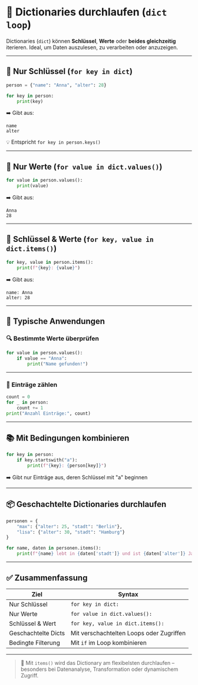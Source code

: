 # 🔁 Dictionaries durchlaufen (`dict loop`)

Dictionaries (`dict`) können **Schlüssel**, **Werte** oder **beides gleichzeitig** iterieren. Ideal, um Daten auszulesen, zu verarbeiten oder anzuzeigen.

---

## 🔑 Nur Schlüssel (`for key in dict`)

```python
person = {"name": "Anna", "alter": 28}

for key in person:
    print(key)
```

➡️ Gibt aus:

```
name
alter
```

💡 Entspricht `for key in person.keys()`

---

## 🔢 Nur Werte (`for value in dict.values()`)

```python
for value in person.values():
    print(value)
```

➡️ Gibt aus:

```
Anna
28
```

---

## 🔐 Schlüssel & Werte (`for key, value in dict.items()`)

```python
for key, value in person.items():
    print(f"{key}: {value}")
```

➡️ Gibt aus:

```
name: Anna
alter: 28
```

---

## 🧠 Typische Anwendungen

### 🔍 Bestimmte Werte überprüfen

```python
for value in person.values():
    if value == "Anna":
        print("Name gefunden!")
```

---

### 🧮 Einträge zählen

```python
count = 0
for _ in person:
    count += 1
print("Anzahl Einträge:", count)
```

---

## 📚 Mit Bedingungen kombinieren

```python
for key in person:
    if key.startswith("a"):
        print(f"{key}: {person[key]}")
```

➡️ Gibt nur Einträge aus, deren Schlüssel mit "a" beginnen

---

## 📦 Geschachtelte Dictionaries durchlaufen

```python
personen = {
    "max": {"alter": 25, "stadt": "Berlin"},
    "lisa": {"alter": 30, "stadt": "Hamburg"}
}

for name, daten in personen.items():
    print(f"{name} lebt in {daten['stadt']} und ist {daten['alter']} Jahre alt.")
```

---

## ✅ Zusammenfassung

| Ziel                   | Syntax                                |
|------------------------|----------------------------------------|
| Nur Schlüssel          | `for key in dict:`                    |
| Nur Werte              | `for value in dict.values():`         |
| Schlüssel & Wert       | `for key, value in dict.items():`     |
| Geschachtelte Dicts    | Mit verschachtelten Loops oder Zugriffen |
| Bedingte Filterung     | Mit `if` im Loop kombinieren          |

---

> 🔁 Mit `items()` wird das Dictionary am flexibelsten durchlaufen – besonders bei Datenanalyse, Transformation oder dynamischem Zugriff.